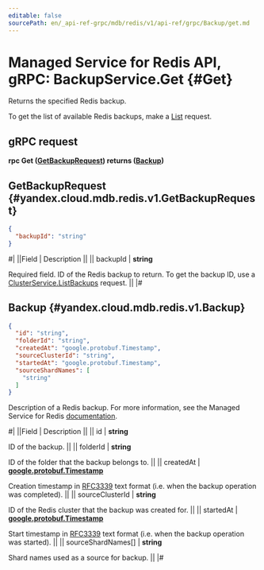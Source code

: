 ```yaml
---
editable: false
sourcePath: en/_api-ref-grpc/mdb/redis/v1/api-ref/grpc/Backup/get.md
---
```


# Managed Service for Redis API, gRPC: BackupService.Get {#Get}

Returns the specified Redis backup.

To get the list of available Redis backups, make a [List](/docs/managed-redis/api-ref/grpc/Backup/list#List) request.

## gRPC request

**rpc Get ([GetBackupRequest](#yandex.cloud.mdb.redis.v1.GetBackupRequest)) returns ([Backup](#yandex.cloud.mdb.redis.v1.Backup))**

## GetBackupRequest {#yandex.cloud.mdb.redis.v1.GetBackupRequest}

```json
{
  "backupId": "string"
}
```

#|
||Field | Description ||
|| backupId | **string**

Required field. ID of the Redis backup to return.
To get the backup ID, use a [ClusterService.ListBackups](/docs/managed-redis/api-ref/grpc/Cluster/listBackups#ListBackups) request. ||
|#

## Backup {#yandex.cloud.mdb.redis.v1.Backup}

```json
{
  "id": "string",
  "folderId": "string",
  "createdAt": "google.protobuf.Timestamp",
  "sourceClusterId": "string",
  "startedAt": "google.protobuf.Timestamp",
  "sourceShardNames": [
    "string"
  ]
}
```

Description of a Redis backup. For more information, see
the Managed Service for Redis [documentation](/docs/managed-redis/concepts/backup).

#|
||Field | Description ||
|| id | **string**

ID of the backup. ||
|| folderId | **string**

ID of the folder that the backup belongs to. ||
|| createdAt | **[google.protobuf.Timestamp](https://developers.google.com/protocol-buffers/docs/reference/google.protobuf#timestamp)**

Creation timestamp in [RFC3339](https://www.ietf.org/rfc/rfc3339.txt) text format
(i.e. when the backup operation was completed). ||
|| sourceClusterId | **string**

ID of the Redis cluster that the backup was created for. ||
|| startedAt | **[google.protobuf.Timestamp](https://developers.google.com/protocol-buffers/docs/reference/google.protobuf#timestamp)**

Start timestamp in [RFC3339](https://www.ietf.org/rfc/rfc3339.txt) text format
(i.e. when the backup operation was started). ||
|| sourceShardNames[] | **string**

Shard names used as a source for backup. ||
|#